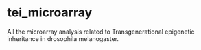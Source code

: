 # tei_microarray
All the microarray analysis related to Transgenerational epigenetic inheritance in drosophila melanogaster.
